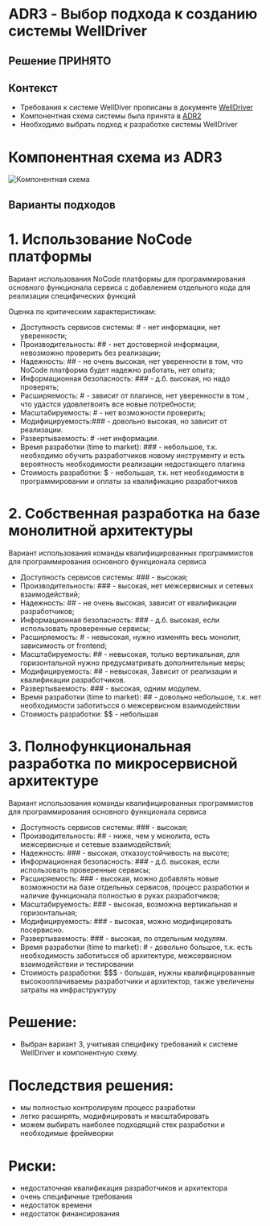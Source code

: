 # ADR3 - Выбор подхода к созданию системы WellDriver

## Решение ПРИНЯТО

## Контекст

* Требования к системе WellDiver прописаны в документе [WellDriver](WellDriver.md)
* Компонентная схема системы была принята в [ADR2](ADR2.md)
* Необходимо выбрать подход к разработке системы WellDriver

# Компонентная схема из ADR3

![Компонентная схема](ADR2_data/wd-context.png)

## Варианты подходов

# 1. Использование NoCode платформы
Вариант использования NoCode платформы для программирования основного функционала сервиса с добавлением отдельного кода для реализации специфических функций

Оценка по критическим характеристикам:

* Доступность сервисов системы: # - нет информации, нет уверенности;
* Производительность: ## - нет достоверной информации, невозможно проверить без реализации;
* Надежность: ## - не очень высокая, нет уверенности в том, что NoCode платформа будет надежно работать, нет опыта;
* Информационная безопасность: ### - д.б. высокая, но надо проверять;
* Расширяемость: # - зависит от плагинов, нет уверенности в том , что удастся удовлетвоить все новые потребности;
* Масштабируемость: # - нет возможности проверить;
* Модифицируемость:### - довольно высокая, но зависит от реализации.
* Развертываемость: #  -нет информации.
* Время разработки (time to market): ### - небольшое, т.к. необходимо обучить разработчиков новому инструменту и есть вероятность необходимости реализации недостающего плагина
* Стоимость разработки: $ - небольшая, т.к. нет необходимости в программировании и оплаты за квалификацию разработчиков


# 2. Собственная разработка на базе монолитной архитектуры
Вариант использования команды квалифицированных программистов для программирования основного функционала сервиса

* Доступность сервисов системы: ### - высокая;
* Производительность: ### - высокая, нет межсервисных и сетевых взаимодействий;
* Надежность: ## - не очень высокая, зависит от квалификации разработчиков;
* Информационная безопасность: ### - д.б. высокая, если использовать проверенные сервисы;
* Расширяемость: # - невысокая, нужно изменять весь монолит, зависимость от frontend;
* Масштабируемость: ## - невысокая, только вертикальная, для горизонтальной нужно предусматривать дополнительные меры;
* Модифицируемость: ## - невысокая, Зависит от реализации и квалификации разработчиков.
* Развертываемость: ### - высокая, одним модулем.
* Время разработки (time to market): ## - довольно небольшое, т.к. нет необходимости заботитьсся о межсервисном взаимодействии
* Стоимость разработки: $$ - небольшая

# 3. Полнофункциональная разработка по микросервисной архитектуре
Вариант использования команды квалифицированных программистов для программирования основного функционала сервиса

* Доступность сервисов системы: ### - высокая;
* Производительность: ## - ниже, чем у монолита, есть межсервисные и сетевые взаимодействий;
* Надежность: ### - высокая, отказоустойчивость на высоте;
* Информационная безопасность: ### - д.б. высокая, если использовать проверенные сервисы;
* Расширяемость: ### - высокая, можно добавлять новые возможности на базе отдельных сервисов, процесс разработки и наличие функционала полностью в руках разработчиков;
* Масштабируемость: ### - высокая, возможна вертикальная и горизонтальная;
* Модифицируемость: ### - высокая, можно модифицировать посервисно.
* Развертываемость: ### - высокая, по отдельным модулям.
* Время разработки (time to market): # - довольно большое, т.к. есть необходимость заботитьсся об архитектуре, межсервисном взаимодействии и тестировании
* Стоимость разработки: $$$  - большая, нужны квалифицированные высокооплачиваемы разработчики и архитектор, также увеличены затраты на инфраструктуру

# Решение:
* Выбран вариант 3, учитывая специфику требований к системе WellDriver и компонентную схему.
 
# Последствия решения:

* мы полностью контролируем процесс разработки 
* легко расширять, модифицировать и масштабировать
* можем выбирать наиболее подходящий стек разработки и необходимые фреймворки

# Риски:
* недостаточная квалификация разработчиков и архитектора
* очень специфичные требования
* недостаток времени
* недостаток финансирования

